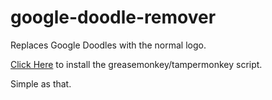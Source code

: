 # google-doodle-remover

Replaces Google Doodles with the normal logo.

[Click Here](http://yo1.dog/downloads/googleDoodleRemover.user.js) to install the greasemonkey/tampermonkey script.

Simple as that.
